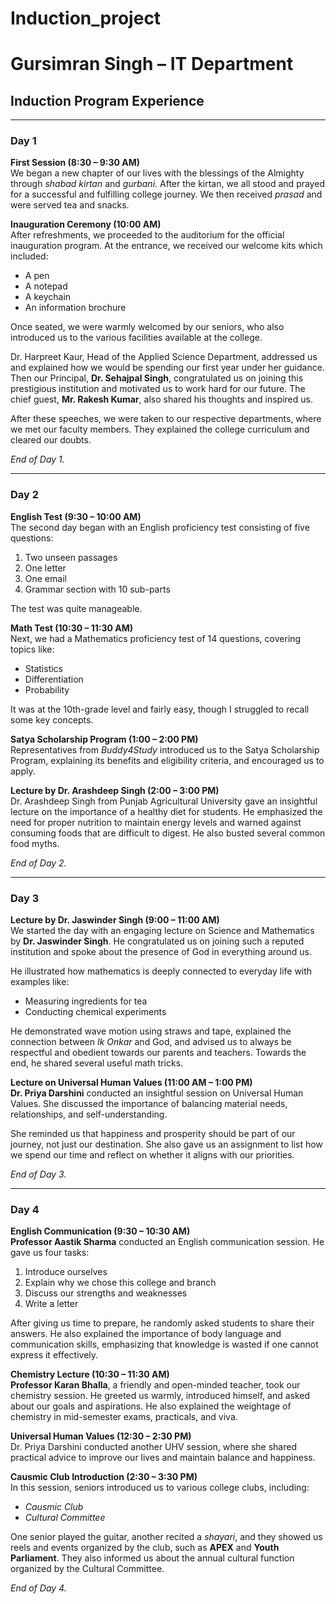 # Induction_project
# Gursimran Singh – IT Department  
## Induction Program Experience

---

### Day 1

**First Session (8:30 – 9:30 AM)**  
We began a new chapter of our lives with the blessings of the Almighty through *shabad kirtan* and *gurbani*. After the kirtan, we all stood and prayed for a successful and fulfilling college journey. We then received *prasad* and were served tea and snacks.  

**Inauguration Ceremony (10:00 AM)**  
After refreshments, we proceeded to the auditorium for the official inauguration program. At the entrance, we received our welcome kits which included:  
- A pen  
- A notepad  
- A keychain  
- An information brochure  

Once seated, we were warmly welcomed by our seniors, who also introduced us to the various facilities available at the college.  

Dr. Harpreet Kaur, Head of the Applied Science Department, addressed us and explained how we would be spending our first year under her guidance. Then our Principal, **Dr. Sehajpal Singh**, congratulated us on joining this prestigious institution and motivated us to work hard for our future. The chief guest, **Mr. Rakesh Kumar**, also shared his thoughts and inspired us.  

After these speeches, we were taken to our respective departments, where we met our faculty members. They explained the college curriculum and cleared our doubts.  

*End of Day 1.*

---

### Day 2

**English Test (9:30 – 10:00 AM)**  
The second day began with an English proficiency test consisting of five questions:  
1. Two unseen passages  
2. One letter  
3. One email  
4. Grammar section with 10 sub-parts  

The test was quite manageable.  

**Math Test (10:30 – 11:30 AM)**  
Next, we had a Mathematics proficiency test of 14 questions, covering topics like:  
- Statistics  
- Differentiation  
- Probability  

It was at the 10th-grade level and fairly easy, though I struggled to recall some key concepts.  

**Satya Scholarship Program (1:00 – 2:00 PM)**  
Representatives from *Buddy4Study* introduced us to the Satya Scholarship Program, explaining its benefits and eligibility criteria, and encouraged us to apply.  

**Lecture by Dr. Arashdeep Singh (2:00 – 3:00 PM)**  
Dr. Arashdeep Singh from Punjab Agricultural University gave an insightful lecture on the importance of a healthy diet for students. He emphasized the need for proper nutrition to maintain energy levels and warned against consuming foods that are difficult to digest. He also busted several common food myths.  

*End of Day 2.*

---

### Day 3

**Lecture by Dr. Jaswinder Singh (9:00 – 11:00 AM)**  
We started the day with an engaging lecture on Science and Mathematics by **Dr. Jaswinder Singh**. He congratulated us on joining such a reputed institution and spoke about the presence of God in everything around us.  

He illustrated how mathematics is deeply connected to everyday life with examples like:  
- Measuring ingredients for tea  
- Conducting chemical experiments  

He demonstrated wave motion using straws and tape, explained the connection between *Ik Onkar* and God, and advised us to always be respectful and obedient towards our parents and teachers. Towards the end, he shared several useful math tricks.  

**Lecture on Universal Human Values (11:00 AM – 1:00 PM)**  
**Dr. Priya Darshini** conducted an insightful session on Universal Human Values. She discussed the importance of balancing material needs, relationships, and self-understanding.  

She reminded us that happiness and prosperity should be part of our journey, not just our destination. She also gave us an assignment to list how we spend our time and reflect on whether it aligns with our priorities.  

*End of Day 3.*

---

### Day 4

**English Communication (9:30 – 10:30 AM)**  
**Professor Aastik Sharma** conducted an English communication session. He gave us four tasks:  
1. Introduce ourselves  
2. Explain why we chose this college and branch  
3. Discuss our strengths and weaknesses  
4. Write a letter  

After giving us time to prepare, he randomly asked students to share their answers. He also explained the importance of body language and communication skills, emphasizing that knowledge is wasted if one cannot express it effectively.  

**Chemistry Lecture (10:30 – 11:30 AM)**  
**Professor Karan Bhalla**, a friendly and open-minded teacher, took our chemistry session. He greeted us warmly, introduced himself, and asked about our goals and aspirations. He also explained the weightage of chemistry in mid-semester exams, practicals, and viva.  

**Universal Human Values (12:30 – 2:30 PM)**  
Dr. Priya Darshini conducted another UHV session, where she shared practical advice to improve our lives and maintain balance and happiness.  

**Causmic Club Introduction (2:30 – 3:30 PM)**  
In this session, seniors introduced us to various college clubs, including:  
- *Causmic Club*  
- *Cultural Committee*  

One senior played the guitar, another recited a *shayari*, and they showed us reels and events organized by the club, such as **APEX** and **Youth Parliament**. They also informed us about the annual cultural function organized by the Cultural Committee.  

*End of Day 4.*